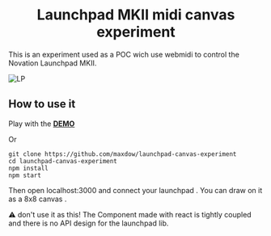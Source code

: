 <h1 align="center">Launchpad MKII midi canvas experiment</h1>

This is an experiment used as a POC wich use webmidi to control the Novation Launchpad MKII.

![LP](http://maxlab.fr/img/LP.jpg)

## How to use it ##

Play with the [**DEMO**](https://maxdow.github.io/launchpad-canvas-experiment/)

Or

```
git clone https://github.com/maxdow/launchpad-canvas-experiment
cd launchpad-canvas-experiment
npm install
npm start
```

Then open localhost:3000 and connect your launchpad . You can draw on it as a 8x8 canvas .

:warning: don't use it as this! The Component made with react is tightly coupled and there is no API design for the launchpad lib.
